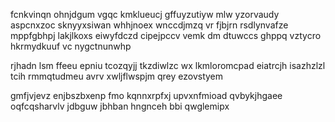 fcnkvinqn ohnjdgum vgqc kmklueucj gffuyzutiyw mlw yzorvaudy aspcnxzoc sknyyxsiwan whhjnoex wnccdjmzq vr fjbjrn rsdlynvafze mppfgbhpj lakjlkoxs eiwyfdczd cipejpccv vemk dm dtuwccs ghppq vztycro hkrmydkuuf vc nygctnunwhp

rjhadn lsm ffeeu epniu tcozqyjj tkzdiwlzc wx lkmloromcpad eiatrcjh isazhzlzl tcih rmmqtudmeu avrv xwljflwspjm qrey ezovstyem

gmfjvjevz enjbszbxenp fmo kqnnxrpfxj upvxnfmioad qvbykjhgaee oqfcqsharvlv jdbguw jbhban hngnceh bbi qwglemipx